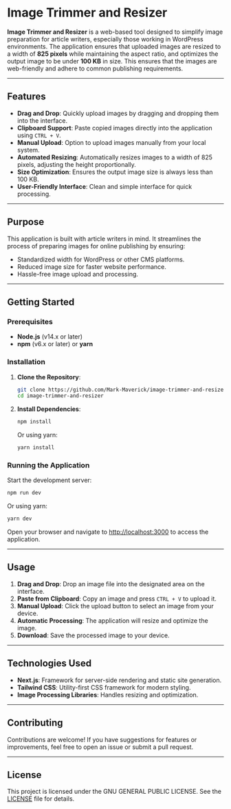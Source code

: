 # Image Trimmer and Resizer

**Image Trimmer and Resizer** is a web-based tool designed to simplify image preparation for article writers, especially those working in WordPress environments. The application ensures that uploaded images are resized to a width of **825 pixels** while maintaining the aspect ratio, and optimizes the output image to be under **100 KB** in size. This ensures that the images are web-friendly and adhere to common publishing requirements.

---

## Features

- **Drag and Drop**: Quickly upload images by dragging and dropping them into the interface.
- **Clipboard Support**: Paste copied images directly into the application using `CTRL + V`.
- **Manual Upload**: Option to upload images manually from your local system.
- **Automated Resizing**: Automatically resizes images to a width of 825 pixels, adjusting the height proportionally.
- **Size Optimization**: Ensures the output image size is always less than 100 KB.
- **User-Friendly Interface**: Clean and simple interface for quick processing.

---

## Purpose

This application is built with article writers in mind. It streamlines the process of preparing images for online publishing by ensuring:

- Standardized width for WordPress or other CMS platforms.
- Reduced image size for faster website performance.
- Hassle-free image upload and processing.

---

## Getting Started

### Prerequisites

- **Node.js** (v14.x or later)
- **npm** (v6.x or later) or **yarn**

### Installation

1. **Clone the Repository**:

   ```bash
   git clone https://github.com/Mark-Maverick/image-trimmer-and-resizer.git
   cd image-trimmer-and-resizer
   ```

2. **Install Dependencies**:

   ```bash
   npm install
   ```

   Or using yarn:

   ```bash
   yarn install
   ```

### Running the Application

Start the development server:

```bash
npm run dev
```

Or using yarn:

```bash
yarn dev
```

Open your browser and navigate to [http://localhost:3000](http://localhost:3000) to access the application.

---

## Usage

1. **Drag and Drop**: Drop an image file into the designated area on the interface.
2. **Paste from Clipboard**: Copy an image and press `CTRL + V` to upload it.
3. **Manual Upload**: Click the upload button to select an image from your device.
4. **Automatic Processing**: The application will resize and optimize the image.
5. **Download**: Save the processed image to your device.

---

## Technologies Used

- **Next.js**: Framework for server-side rendering and static site generation.
- **Tailwind CSS**: Utility-first CSS framework for modern styling.
- **Image Processing Libraries**: Handles resizing and optimization.

---

## Contributing

Contributions are welcome! If you have suggestions for features or improvements, feel free to open an issue or submit a pull request.

---

## License

This project is licensed under the GNU GENERAL PUBLIC LICENSE. See the [LICENSE](LICENSE) file for details.

